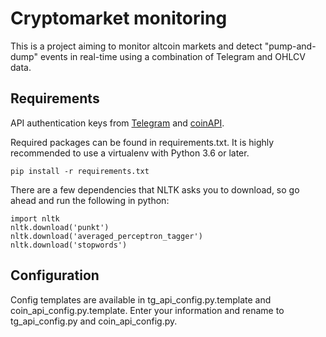 # Cryptomarket monitoring



This is a project aiming to monitor altcoin markets and detect "pump-and-dump" events in real-time using a combination of Telegram and OHLCV data.

## Requirements

API authentication keys from [Telegram](https://core.telegram.org/#telegram-api) and [coinAPI](https://docs.coinapi.io/#introduction). 

Required packages can be found in requirements.txt. It is highly recommended to use a virtualenv with Python 3.6 or later. 

```
pip install -r requirements.txt

```

There are a few dependencies that NLTK asks you to download, so go ahead and run the following in python:

```
import nltk
nltk.download('punkt')
nltk.download('averaged_perceptron_tagger')
nltk.download('stopwords')

```

## Configuration 

Config templates are available in tg_api_config.py.template and coin_api_config.py.template. Enter your information and rename to tg_api_config.py and coin_api_config.py.





